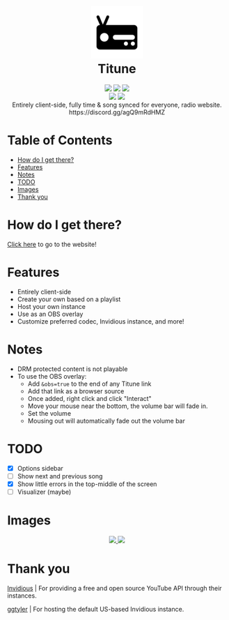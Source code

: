 <h1 align="center">
 <img height="120px" src="icons/titune.png" />
 <br />
 Titune
</h1>
<div align="center">
 <img src="https://img.shields.io/github/actions/workflow/status/SpikeHD/Titune/deploy.yml" />
 <img src="https://img.shields.io/github/package-json/v/SpikeHD/Titune" />
 <img src="https://img.shields.io/github/repo-size/SpikeHD/Titune" />
</div>
<div align="center">
 <img src="https://img.shields.io/github/commit-activity/m/SpikeHD/Titune" />
 <img src="https://img.shields.io/github/stars/SpikeHD/Titune" />
</div>

<div align="center">
 Entirely client-side, fully time & song synced for everyone, radio website.
 <br/>
 https://discord.gg/agQ9mRdHMZ
</div>

# Table of Contents

* [How do I get there?](#how-do-i-get-there)
* [Features](#features)
* [Notes](#notes)
* [TODO](#todo)
* [Images](#images)
* [Thank you](#thank-you)

# How do I get there?

[Click here](https://spikehd.github.io/Titune/) to go to the website! 

# Features

* Entirely client-side
* Create your own based on a playlist
* Host your own instance
* Use as an OBS overlay
* Customize preferred codec, Invidious instance, and more!

# Notes

* DRM protected content is not playable
* To use the OBS overlay:
  * Add `&obs=true` to the end of any Titune link
  * Add that link as a browser source
  * Once added, right click and click "Interact"
  * Move your mouse near the bottom, the volume bar will fade in.
  * Set the volume
  * Mousing out will automatically fade out the volume bar

# TODO

* [x] Options sidebar
* [ ] Show next and previous song
* [x] Show little errors in the top-middle of the screen
* [ ] Visualizer (maybe)

# Images

<div align="center">
 <a href="https://spikehd.github.io/Titune/?id=PL9amtKqWY8ajIjSWZFrm7ZPlHY_sSyWMK&name=24/7%20Neon%20White">
   <img width="80%" src="https://github.com/SpikeHD/Titune/assets/25207995/81fdfc93-dc18-414b-bbb8-5334c7797540" />
 </a>

 <img width="80%" src="https://github.com/SpikeHD/Titune/assets/25207995/f6f61dca-fbd6-464d-b311-b1ac254aa061" />
</div>

# Thank you

[Invidious](https://github.com/iv-org/invidious) | For providing a free and open source YouTube API through their instances.

[ggtyler](https://www.ggtyler.dev/) | For hosting the default US-based Invidious instance.
